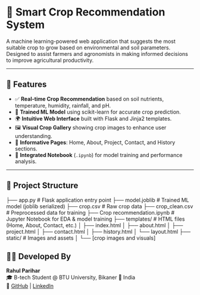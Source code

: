 # 🌾 Smart Crop Recommendation System

A machine learning-powered web application that suggests the most suitable crop to grow based on environmental and soil parameters. Designed to assist farmers and agronomists in making informed decisions to improve agricultural productivity.

---

## 🌟 Features

* ✅ **Real-time Crop Recommendation** based on soil nutrients, temperature, humidity, rainfall, and pH.
* 🧠 **Trained ML Model** using scikit-learn for accurate crop prediction.
* 🌍 **Intuitive Web Interface** built with Flask and Jinja2 templates.
* 🖼️ **Visual Crop Gallery** showing crop images to enhance user understanding.
* 📖 **Informative Pages**: Home, About, Project, Contact, and History sections.
* 🧪 **Integrated Notebook** (`.ipynb`) for model training and performance analysis.

---

## 📂 Project Structure

├── app.py # Flask application entry point
├── model.joblib # Trained ML model (joblib serialized)
├── crop.csv # Raw crop data
├── crop\_clean.csv # Preprocessed data for training
├── Crop recommendation.ipynb # Jupyter Notebook for EDA & model training
├── templates/ # HTML files (Home, About, Contact, etc.)
│ ├── index.html
│ ├── about.html
│ ├── project.html
│ ├── contact.html
│ ├── history.html
│ └── layout.html
├── static/ # Images and assets
│ └── \[crop images and visuals]


## 🙋‍♂️ Developed By

**Rahul Parihar**  
🎓 B-tech Student @ BTU University, Bikaner
📍 India  
🔗 [GitHub](https://github.com/rahul-0212) | [LinkedIn](https://www.linkedin.com/in/rahul-parihar-5927bb30a)
